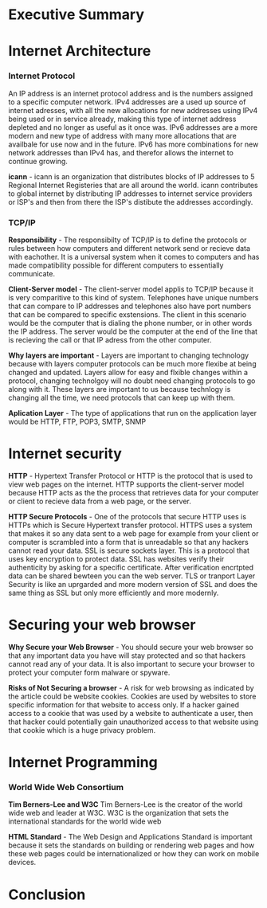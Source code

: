 # Executive Summary 
# Internet Architecture

### Internet Protocol
An IP address is an internet protocol address and is the numbers assigned to a specific computer network. IPv4 addresses are a used up source of internet adresses, with all the new allocations for new addresses using IPv4 being used or in service already, making this type of internet address depleted and no longer as useful as it once was. IPv6 addresses are a more modern and new type of address with many more allocations that are availbale for use now and in the future. IPv6 has more combinations for new network addresses than IPv4 has, and therefor allows the internet to continue growing.  

**icann** - icann is an organization that distributes blocks of IP addresses to 5 Regional Internet Registeries that are all around the world. icann contributes to global internet by distributing IP addresses to internet service providers or ISP's and then from there the ISP's distibute the addresses accordingly.

### TCP/IP

**Responsibility** - The responsibilty of TCP/IP is to define the protocols or rules between how computers and different network send or recieve data with eachother. It is a universal system when it comes to computers and has made compatibility possible for different computers to essentially communicate. 

**Client-Server model** - The client-server model applis to TCP/IP because it is very comparitive to this kind of system. Telephones have  unique numbers that can compare to IP addresses and telephones also have port numbers that can be compared to specific exstensions. The client in this scenario would be the computer that is dialing the phone number, or in other words the IP address. The server would be the computer at the end of the line that is recieving the call or that IP adress from the other computer.

**Why layers are important** - Layers are important to changing technology because with layers computer protocols can be much more flexibe 
at being changed and updated. Layers allow for easy and flxible changes within a protocol, changing technolgoy will no doubt need changing protocols to go along with it. These layers are important to us because technlogy is changing all the time, we need protocols that can keep up with them. 

**Aplication Layer** - The type of applications that run on the application layer would be HTTP, FTP, POP3, SMTP, SNMP

# Internet security 

**HTTP** - Hypertext Transfer Protocol or HTTP is the protocol that is used to view web pages on the internet. HTTP supports the client-server model because HTTP acts as the the process that retrieves data for your computer or client to recieve data from a web page, or the server.

**HTTP Secure Protocols** - One of the protocols that secure HTTP uses is HTTPs which is Secure Hypertext transfer protocol. HTTPS uses a system that makes it so any data sent to a web page for example from your client or computer is scrambled into a form that is unreadable so that any hackers cannot read your data. SSL is secure sockets layer. This is a protocol that uses key encryption to protect data. SSL has websites verify their authenticity by asking for a specific certificate. After verification encrtpted data can be shared bewteen you can the web server. TLS or tranport Layer Security is like an uprgarded and more modern version of SSL and does the same thing as SSL but only more efficiently and more modernly. 

# Securing your web browser 

**Why Secure your Web Browser** - You should secure your web browser so that any important data you have will stay protected and so that hackers cannot read any of your data. It is also important to secure your browser to protect your computer form malware or spyware. 

**Risks of Not Securing a browser** - A risk for web browsing as indicated by the article could be website cookies. Cookies are used by websites to store specific information for that website to access only. If a hacker gained access to a cookie that was used by a website to authenticate a user, then that hacker could potentially gain unauthorized access to that website using that cookie which is a huge privacy problem.   

# Internet Programming 

### World Wide Web Consortium

**Tim Berners-Lee and W3C** Tim Berners-Lee is the creator of the world wide web and leader at W3C. W3C is the organization that sets the international standards for the world wide web

**HTML Standard** - The Web Design and Applications Standard is important because it sets the standards on building or rendering web pages and how these web pages could be internationalized or how they can work on mobile devices. 
# Conclusion


